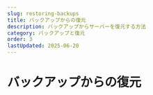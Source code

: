 ```yaml
---
slug: restoring-backups
title: バックアップからの復元
description: バックアップからサーバーを復元する方法
category: バックアップと復元
order: 3
lastUpdated: 2025-06-20
---
```


# バックアップからの復元
